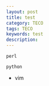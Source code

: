 ```yaml
---
layout: post
title: test
category: TECO
tags: TECO
keywords: test
description: 
---
```



`perl`

`python`

- vim
